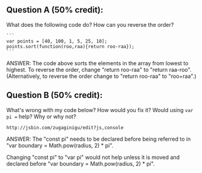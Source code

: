 ## Question A (50% credit): 

What does the following code do?  How can you reverse the order?

    ```
    var points = [40, 100, 1, 5, 25, 10];
    points.sort(function(roo,raa){return roo-raa});
    ```

ANSWER:
The code above sorts the elements in the array from lowest to highest.
To reverse the order, change "return roo-raa" to "return raa-roo".
(Alternatively, to reverse the order change to "return roo-raa" to "roo+raa".)


## Question B (50% credit): 

What's wrong with my code below?  How would you fix it?  Would using `var pi =` help? Why or why not?

    http://jsbin.com/zugaginigu/edit?js,console
    
ANSWER:
The "const pi" needs to be declared before being referred to in "var boundary = Math.pow(radius, 2) * pi".

Changing "const pi" to "var pi" would not help unless it is moved and declared before "var boundary = Math.pow(radius, 2) * pi".